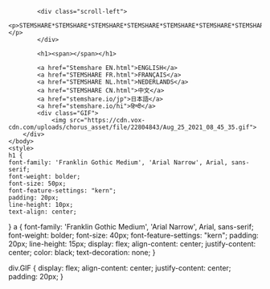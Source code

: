 <html>
    <head>
        <title>STEMSHARE</title>
        <link href="Stemshare lang select stylesheet.css " rel='stylesheet'>
        <link rel="shortcut icon" href="/favicon.ico" type="image/x-icon">
    </head>
    <body>
        <style>
            .scroll-left {
             height: 100px;	
             overflow: hidden;
             position: relative;
             background: white;
             color: black;
             border: 10px solid transparent;
             font-family: 'Franklin Gothic Medium', 'Arial Narrow', Arial, sans-serif;
             font-weight: bolder;
             font-size: 40px;
             vertical-align: middle;
             display: flex;
             align-content: center;
             justify-content: center;
             padding: 100px;
            }
            .scroll-left p {
             position: absolute;
             width: 100%;
             height: 100%;
             margin: 0px;
             line-height: 50px;
             text-align: center;
             /* Starting position */
             -moz-transform:translateX(100%);
             -webkit-transform:translateX(100%);	
             transform:translateX(100%);
             /* Apply animation to this element */	
             -moz-animation: scroll-left 20s linear infinite;
             -webkit-animation: scroll-left 20s linear infinite;
             animation: scroll-left 20s linear infinite;
            }
            /* Move it (define the animation) */
            @-moz-keyframes scroll-left {
             0%   { -moz-transform: translateX(100%); }
             100% { -moz-transform: translateX(-100%); }
            }
            @-webkit-keyframes scroll-left {
             0%   { -webkit-transform: translateX(100%); }
             100% { -webkit-transform: translateX(-100%); }
            }
            @keyframes scroll-left {
             0%   { 
             -moz-transform: translateX(100%); /* Browser bug fix */
             -webkit-transform: translateX(100%); /* Browser bug fix */
             transform: translateX(100%); 		
             }
             100% { 
             -moz-transform: translateX(-100%); /* Browser bug fix */
             -webkit-transform: translateX(-100%); /* Browser bug fix */
             transform: translateX(-100%); 
             }
            }
            </style>
            
            <div class="scroll-left">
            <p>STEMSHARE*STEMSHARE*STEMSHARE*STEMSHARE*STEMSHARE*STEMSHARE*STEMSHARE*STEMSHARE*STEMSHARE*STEMSHARE*STEMSHARE*STEMSHARE*STEMSHARE*STEMSHARE*STEMSHARE*STEMSHARE*STEMSHARE*STEMSHARE*STEMSHARE*STEMSHARE*STEMSHARE*STEMSHARE*STEMSHARE*STEMSHARE*STEMSHARE*STEMSHARE*STEMSHARE*STEMSHARE*STEMSHARE*STEMSHARE*STEMSHARE*STEMSHARE*STEMSHARE*STEMSHARE*STEMSHARE*STEMSHARE*STEMSHARE*STEMSHARE*STEMSHARE*STEMSHARE*STEMSHARE*STEMSHARE*STEMSHARE*STEMSHARE*STEMSHARE*STEMSHARE*STEMSHARE*STEMSHARE*STEMSHARE*STEMSHARE*STEMSHARE*STEMSHARE*STEMSHARE*STEMSHARE*STEMSHARE*STEMSHARE*STEMSHARE*STEMSHARE*STEMSHARE*STEMSHARE*STEMSHARE*STEMSHARE*STEMSHARE*STEMSHARE*STEMSHARE*STEMSHARE*STEMSHARE*STEMSHARE*STEMSHARE*STEMSHARE*STEMSHARE*STEMSHARE*STEMSHARE*STEMSHARE*STEMSHARE*STEMSHARE*STEMSHARE*STEMSHARE*STEMSHARE*STEMSHARE*STEMSHARE*STEMSHARE*STEMSHARE*STEMSHARE*STEMSHARE*STEMSHARE*STEMSHARE*STEMSHARE*STEMSHARE*STEMSHARE*STEMSHARE*STEMSHARE*STEMSHARE*STEMSHARE*STEMSHARE*STEMSHARE*STEMSHARE*STEMSHARE*STEMSHARE*STEMSHARE*STEMSHARE*STEMSHARE*STEMSHARE*STEMSHARE*STEMSHARE*STEMSHARE*STEMSHARE*STEMSHARE*STEMSHARE*STEMSHARE*STEMSHARE*STEMSHARE*STEMSHARE*STEMSHARE*STEMSHARE*STEMSHARE*STEMSHARE*STEMSHARE*STEMSHARE*STEMSHARE*STEMSHARE*STEMSHARE*STEMSHARE*STEMSHARE*STEMSHARE*STEMSHARE*STEMSHARE*STEMSHARE*STEMSHARE*STEMSHARE*STEMSHARE*STEMSHARE*STEMSHARE*STEMSHARE*STEMSHARE*STEMSHARE*STEMSHARE*STEMSHARE*STEMSHARE*STEMSHARE*STEMSHARE*STEMSHARE*STEMSHARE*STEMSHARE*STEMSHARE*STEMSHARE*STEMSHARE*STEMSHARE*STEMSHARE*STEMSHARE*STEMSHARE*STEMSHARE*STEMSHARE*STEMSHARE*STEMSHARE*STEMSHARE*STEMSHARE*STEMSHARE*STEMSHARE*STEMSHARE*STEMSHARE*STEMSHARE*STEMSHARE*STEMSHARE*STEMSHARE*STEMSHARE*STEMSHARE*STEMSHARE*STEMSHARE*STEMSHARE*STEMSHARE*STEMSHARE*STEMSHARE*STEMSHARE*STEMSHARE*STEMSHARE*STEMSHARE*STEMSHARE*STEMSHARE*STEMSHARE*STEMSHARE*STEMSHARE*STEMSHARE*STEMSHARE*STEMSHARE*STEMSHARE*STEMSHARE*STEMSHARE*STEMSHARE*STEMSHARE*STEMSHARE*STEMSHARE*STEMSHARE*STEMSHARE*STEMSHARE*STEMSHARE*STEMSHARE*STEMSHARE*STEMSHARE*STEMSHARE*STEMSHARE*STEMSHARE*STEMSHARE*STEMSHARE*STEMSHARE*STEMSHARE*STEMSHARE*STEMSHARE*STEMSHARE*STEMSHARE*STEMSHARE*STEMSHARE*STEMSHARE*STEMSHARE*STEMSHARE*STEMSHARE*STEMSHARE*STEMSHARE*STEMSHARE*STEMSHARE*STEMSHARE*STEMSHARE*STEMSHARE*STEMSHARE*STEMSHARE*STEMSHARE*STEMSHARE*STEMSHARE*STEMSHARE*STEMSHARE*STEMSHARE*STEMSHARE*STEMSHARE*STEMSHARE*STEMSHARE*STEMSHARE*STEMSHARE*STEMSHARE*STEMSHARE*STEMSHARE*STEMSHARE*STEMSHARE*STEMSHARE*STEMSHARE*STEMSHARE*STEMSHARE*STEMSHARE*STEMSHARE*STEMSHARE*STEMSHARE*STEMSHARE*STEMSHARE*STEMSHARE*STEMSHARE*STEMSHARE*STEMSHARE*STEMSHARE*STEMSHARE*STEMSHARE*STEMSHARE*STEMSHARE*STEMSHARE*STEMSHARE*STEMSHARE*STEMSHARE*STEMSHARE*STEMSHARE*STEMSHARE*STEMSHARE*STEMSHARE*STEMSHARE*STEMSHARE*STEMSHARE*STEMSHARE*STEMSHARE*STEMSHARE*STEMSHARE*STEMSHARE*STEMSHARE*STEMSHARE*STEMSHARE*STEMSHARE*STEMSHARE*STEMSHARE*STEMSHARE*STEMSHARE*STEMSHARE*STEMSHARE*STEMSHARE*STEMSHARE*STEMSHARE*STEMSHARE*STEMSHARE*STEMSHARE*STEMSHARE*STEMSHARE*STEMSHARE*STEMSHARE*STEMSHARE*STEMSHARE*STEMSHARE*STEMSHARE*STEMSHARE*STEMSHARE*STEMSHARE*STEMSHARE*STEMSHARE*STEMSHARE*STEMSHARE*STEMSHARE*STEMSHARE*STEMSHARE*STEMSHARE*STEMSHARE*STEMSHARE*STEMSHARE*STEMSHARE*STEMSHARE*STEMSHARE*STEMSHARE*STEMSHARE*STEMSHARE*STEMSHARE*STEMSHARE*STEMSHARE*STEMSHARE*STEMSHARE*STEMSHARE*STEMSHARE*STEMSHARE*STEMSHARE*STEMSHARE*STEMSHARE*STEMSHARE*STEMSHARE*STEMSHARE*STEMSHARE*STEMSHARE*STEMSHARE*STEMSHARE*STEMSHARE*STEMSHARE*STEMSHARE*STEMSHARE*STEMSHARE*STEMSHARE*STEMSHARE*STEMSHARE*STEMSHARE*STEMSHARE*STEMSHARE*STEMSHARE*STEMSHARE*STEMSHARE*STEMSHARE*STEMSHARE*STEMSHARE*STEMSHARE*STEMSHARE*STEMSHARE*STEMSHARE*STEMSHARE*STEMSHARE*STEMSHARE*STEMSHARE*STEMSHARE*STEMSHARE*STEMSHARE*STEMSHARE*STEMSHARE*STEMSHARE*STEMSHARE*STEMSHARE*STEMSHARE*STEMSHARE*STEMSHARE*STEMSHARE*STEMSHARE*STEMSHARE*STEMSHARE*STEMSHARE*STEMSHARE*STEMSHARE*STEMSHARE*STEMSHARE*STEMSHARE*STEMSHARE*STEMSHARE*STEMSHARE*STEMSHARE*STEMSHARE*STEMSHARE*STEMSHARE*STEMSHARE*STEMSHARE*STEMSHARE*STEMSHARE*STEMSHARE*STEMSHARE*STEMSHARE*STEMSHARE*STEMSHARE*STEMSHARE*STEMSHARE*STEMSHARE*STEMSHARE*STEMSHARE*STEMSHARE*STEMSHARE*STEMSHARE*STEMSHARE*STEMSHARE*STEMSHARE*STEMSHARE*STEMSHARE*STEMSHARE*STEMSHARE*STEMSHARE*STEMSHARE*STEMSHARE*STEMSHARE*STEMSHARE*STEMSHARE*STEMSHARE*STEMSHARE*STEMSHARE*STEMSHARE*STEMSHARE*STEMSHARE*STEMSHARE*STEMSHARE*STEMSHARE*STEMSHARE*STEMSHARE*STEMSHARE*STEMSHARE*STEMSHARE*STEMSHARE*STEMSHARE*STEMSHARE*STEMSHARE*STEMSHARE*STEMSHARE*STEMSHARE*STEMSHARE*STEMSHARE*STEMSHARE*STEMSHARE*STEMSHARE*STEMSHARE*STEMSHARE*STEMSHARE*STEMSHARE*STEMSHARE*STEMSHARE*STEMSHARE*STEMSHARE*STEMSHARE*STEMSHARE*STEMSHARE*STEMSHARE*STEMSHARE*STEMSHARE*STEMSHARE*STEMSHARE*STEMSHARE*STEMSHARE*</p>
            </div>
            
            <h1><span></span></h1>
            
<style>
    h1 {
        background: white;
    }
  
    h1 {
        display: flex;
        justify-content: center;
        color: black;
    }
  
    span::before {
        content: "";
        animation: animate infinite 40s;
        padding-left: 10px;
    }
  
    @keyframes animate {
  
        0% {
            content: "SELECT LANGUAGE";
        }
  
        10% {
            content: "KIES EEN TAAL";
        }
  
        20% {
            content: "CHOISISSEZ LA LANGUE";
        }
        30% {
            content: "选择语言"
        }
        40% {
            content: "भाषा चुनें"
        }
        50% {
            content: "言語を選択"
        }
        60% {
            content: "ਭਾਸ਼ਾ ਚੁਣੋ"
        }
        70% {
            content: "اختر اللغة"
        }
        80% {
            content: "ELIGE LENGUA"
        }
        90% {
            content: "ВЫБЕРИТЕ ЯЗЫК"
        }
        100% {
            content: "زبان کا انتخاب کریں۔"
        }
    }
</style>
            <a href="Stemshare EN.html">ENGLISH</a>
            <a href="STEMSHARE FR.html">FRANÇAIS</a>
            <a href="STEMSHARE NL.html">NEDERLANDS</a>
            <a href="STEMSHARE CN.html">中文</a>
            <a href="stemshare.io/jp">日本語</a>
            <a href="stemshare.io/hi">हिन्दी</a>
            <div class="GIF">
                <img src="https://cdn.vox-cdn.com/uploads/chorus_asset/file/22804843/Aug_25_2021_08_45_35.gif">
        </div>
    </body>
    <style>
    h1 {
    font-family: 'Franklin Gothic Medium', 'Arial Narrow', Arial, sans-serif;
    font-weight: bolder;
    font-size: 50px;
    font-feature-settings: "kern";
    padding: 20px;
    line-height: 10px;
    text-align: center;
}
a {
    font-family: 'Franklin Gothic Medium', 'Arial Narrow', Arial, sans-serif;
    font-weight: bolder;
    font-size: 40px;
    font-feature-settings: "kern";
    padding: 20px;
    line-height: 15px;
    display: flex;
    align-content: center;
    justify-content: center;
    color: black;
    text-decoration: none;
}

div.GIF {
    display: flex;
    align-content: center;
    justify-content: center;
    padding: 20px;
}
    </style>
</html>
